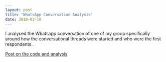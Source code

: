```yaml
---
layout: post
title: "WhatsApp Conversation Analysis"
date: 2018-03-18
---
```


I analysed the Whatsapp conversation of one of my group specifically around how the conversational threads were started and who were the first respondents .

[Post on the code and analysis](https://shubhstiws.github.io/WhatsAppUMN.html)
